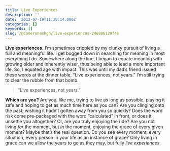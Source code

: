 ```yaml
---
title: Live Experiences
description: ''
date: '2012-07-19T11:30:14.000Z'
categories: []
keywords: []
slug: /@cameroneshgh/live-experiences-246886129f4e
---
```


**Live experiences.** I’m sometimes crippled by my clunky pursuit of living a full and meaningful life. I get bogged down in searching for meaning in most everything I do. Somewhere along the line, I began to equate meaning with growing older and inherently wiser, thus being able to lead a more important life. So, I equated age with impact. This was until my dad’s friend issued these words at the dinner table, “Live experiences, not years.” I’m still trying to clear the rubble from that bomb.

> “Live experiences, not years.”

**Which are you?** Are you, like me, trying to live as long as possible, playing it safe and hoping to get as much time here as you can? Are you clinging onto the past, wishing it hadn’t gotten away from you so quickly? Does the word risk come pre-packaged with the word “calculated” in front, or does it unsettle you altogether? Or, are you truly enjoying the ride? Are you not living _for_ the moment, but _in_ the moment, enjoying the grace of every given moment? Maybe that’s the real question. Do you see every moment, every situation, every person in your life as an instance of grace? Only living in grace can we allow the years to go as they may, but fully _live experiences_.
